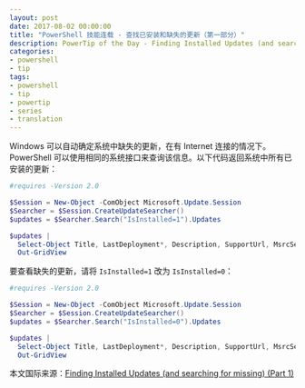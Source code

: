 ```yaml
---
layout: post
date: 2017-08-02 00:00:00
title: "PowerShell 技能连载 - 查找已安装和缺失的更新（第一部分）"
description: PowerTip of the Day - Finding Installed Updates (and searching for missing) (Part 1)
categories:
- powershell
- tip
tags:
- powershell
- tip
- powertip
- series
- translation
---
```

Windows 可以自动确定系统中缺失的更新，在有 Internet 连接的情况下。PowerShell 可以使用相同的系统接口来查询该信息。以下代码返回系统中所有已安装的更新：

```powershell
#requires -Version 2.0

$Session = New-Object -ComObject Microsoft.Update.Session
$Searcher = $Session.CreateUpdateSearcher()
$updates = $Searcher.Search("IsInstalled=1").Updates

$updates |
  Select-Object Title, LastDeployment*, Description, SupportUrl, MsrcSeverity |
  Out-GridView
```

要查看缺失的更新，请将 `IsInstalled=1` 改为 `IsInstalled=0`：

```powershell
#requires -Version 2.0

$Session = New-Object -ComObject Microsoft.Update.Session
$Searcher = $Session.CreateUpdateSearcher()
$updates = $Searcher.Search("IsInstalled=0").Updates

$updates |
  Select-Object Title, LastDeployment*, Description, SupportUrl, MsrcSeverity |
  Out-GridView
```

<!--more-->
本文国际来源：[Finding Installed Updates (and searching for missing) (Part 1)](http://community.idera.com/powershell/powertips/b/tips/posts/finding-installed-updates-and-searching-for-missing-part-1)
